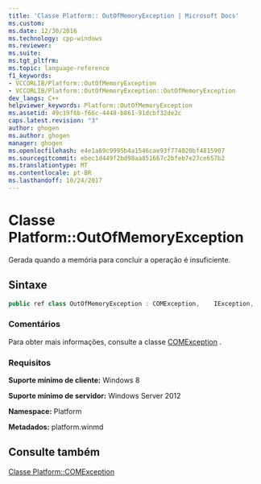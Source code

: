 ```yaml
---
title: 'Classe Platform:: OutOfMemoryException | Microsoft Docs'
ms.custom: 
ms.date: 12/30/2016
ms.technology: cpp-windows
ms.reviewer: 
ms.suite: 
ms.tgt_pltfrm: 
ms.topic: language-reference
f1_keywords:
- VCCORLIB/Platform::OutOfMemoryException
- VCCORLIB/Platform::OutOfMemoryException::OutOfMemoryException
dev_langs: C++
helpviewer_keywords: Platform::OutOfMemoryException
ms.assetid: 49c19f6b-f66c-4448-b861-91dcbf32de2c
caps.latest.revision: "3"
author: ghogen
ms.author: ghogen
manager: ghogen
ms.openlocfilehash: e4e1a69c9995b4a1546cae93f774020bf4815907
ms.sourcegitcommit: ebec1d449f2bd98aa851667c2bfeb7e27ce657b2
ms.translationtype: MT
ms.contentlocale: pt-BR
ms.lasthandoff: 10/24/2017
---
```

# <a name="platformoutofmemoryexception-class"></a>Classe Platform::OutOfMemoryException
Gerada quando a memória para concluir a operação é insuficiente.  
  
## <a name="syntax"></a>Sintaxe  
  
```cpp  
public ref class OutOfMemoryException : COMException,    IException,    IPrintable,    IEquatable  
```  
  
### <a name="remarks"></a>Comentários  
 Para obter mais informações, consulte a classe [COMException](../cppcx/platform-comexception-class.md) .  
  
### <a name="requirements"></a>Requisitos  
 **Suporte mínimo de cliente:** Windows 8  
  
 **Suporte mínimo de servidor:** Windows Server 2012  
  
 **Namespace:** Platform  
  
 **Metadados:** platform.winmd  
  
## <a name="see-also"></a>Consulte também  
 [Classe Platform::COMException](../cppcx/platform-comexception-class.md)
